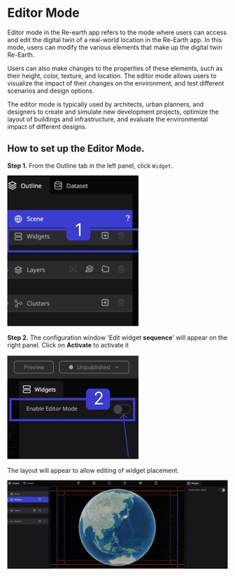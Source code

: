 # Editor Mode

Editor mode in the Re-earth app refers to the mode where users can access and edit the digital twin of a real-world location in the Re-Earth app. In this mode, users can modify the various elements that make up the digital twin Re-Earth.

Users can also make changes to the properties of these elements, such as their height, color, texture, and location. The editor mode allows users to visualize the impact of their changes on the environment, and test different scenarios and design options.

The editor mode is typically used by architects, urban planners, and designers to create and simulate new development projects, optimize the layout of buildings and infrastructure, and evaluate the environmental impact of different designs.

## How to set up the Editor Mode.

**Step 1.** From the Outline tab in the left panel, click `Widget`.

![Untitled](Editor%20Mode%20ca6719656d9e4c128c4607f77e1796f2/Untitled.png)

**Step 2.** The configuration window 'Edit widget **sequence**' will appear on the right panel. Click on **Activate** to activate it

![Untitled](Editor%20Mode%20ca6719656d9e4c128c4607f77e1796f2/Untitled%201.png)

The layout will appear to allow editing of widget placement.

![Untitled](Editor%20Mode%20ca6719656d9e4c128c4607f77e1796f2/Untitled%202.png)
